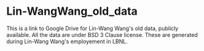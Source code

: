 # Lin-WangWang_old_data
This is a link to Google Drive for Lin-Wang Wang's old data, publicly available. All the data are under BSD 3 Clause license. 
These are generated during Lin-Wang Wang's employement in LBNL. 
